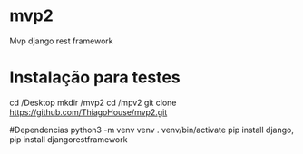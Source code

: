 # mvp2
Mvp django rest framework

# Instalação para testes

cd /Desktop
mkdir /mvp2
cd /mpv2
git clone https://github.com/ThiagoHouse/mvp2.git

#Dependencias
python3 -m venv venv
. venv/bin/activate
 pip install django,
 pip install djangorestframework






